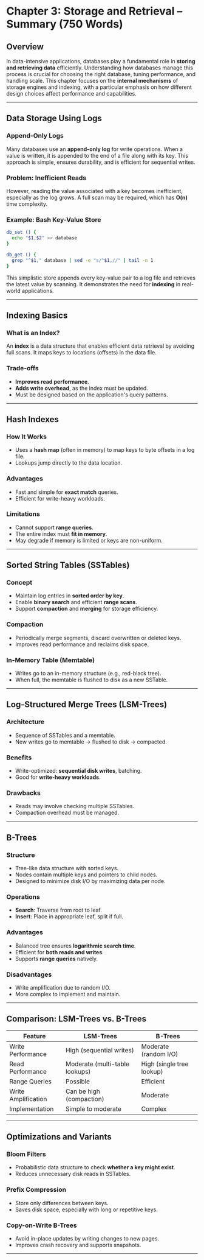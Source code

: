 # Chapter 3: Storage and Retrieval – Summary (750 Words)

## Overview

In data-intensive applications, databases play a fundamental role in **storing and retrieving data** efficiently. Understanding how databases manage this process is crucial for choosing the right database, tuning performance, and handling scale. This chapter focuses on the **internal mechanisms** of storage engines and indexing, with a particular emphasis on how different design choices affect performance and capabilities.

---

## Data Storage Using Logs

### Append-Only Logs
Many databases use an **append-only log** for write operations. When a value is written, it is appended to the end of a file along with its key. This approach is simple, ensures durability, and is efficient for sequential writes.

### Problem: Inefficient Reads
However, reading the value associated with a key becomes inefficient, especially as the log grows. A full scan may be required, which has **O(n)** time complexity.

### Example: Bash Key-Value Store
```bash
db_set () {
  echo "$1,$2" >> database
}

db_get () {
  grep "^$1," database | sed -e "s/^$1,//" | tail -n 1
}
```
This simplistic store appends every key-value pair to a log file and retrieves the latest value by scanning. It demonstrates the need for **indexing** in real-world applications.

---

## Indexing Basics

### What is an Index?
An **index** is a data structure that enables efficient data retrieval by avoiding full scans. It maps keys to locations (offsets) in the data file.

### Trade-offs
- **Improves read performance**.
- **Adds write overhead**, as the index must be updated.
- Must be designed based on the application's query patterns.

---

## Hash Indexes

### How It Works
- Uses a **hash map** (often in memory) to map keys to byte offsets in a log file.
- Lookups jump directly to the data location.

### Advantages
- Fast and simple for **exact match** queries.
- Efficient for write-heavy workloads.

### Limitations
- Cannot support **range queries**.
- The entire index must **fit in memory**.
- May degrade if memory is limited or keys are non-uniform.

---

## Sorted String Tables (SSTables)

### Concept
- Maintain log entries in **sorted order by key**.
- Enable **binary search** and efficient **range scans**.
- Support **compaction** and **merging** for storage efficiency.

### Compaction
- Periodically merge segments, discard overwritten or deleted keys.
- Improves read performance and reclaims disk space.

### In-Memory Table (Memtable)
- Writes go to an in-memory structure (e.g., red-black tree).
- When full, the memtable is flushed to disk as a new SSTable.

---

## Log-Structured Merge Trees (LSM-Trees)

### Architecture
- Sequence of SSTables and a memtable.
- New writes go to memtable → flushed to disk → compacted.

### Benefits
- Write-optimized: **sequential disk writes**, batching.
- Good for **write-heavy workloads**.

### Drawbacks
- Reads may involve checking multiple SSTables.
- Compaction overhead must be managed.

---

## B-Trees

### Structure
- Tree-like data structure with sorted keys.
- Nodes contain multiple keys and pointers to child nodes.
- Designed to minimize disk I/O by maximizing data per node.

### Operations
- **Search**: Traverse from root to leaf.
- **Insert**: Place in appropriate leaf, split if full.

### Advantages
- Balanced tree ensures **logarithmic search time**.
- Efficient for **both reads and writes**.
- Supports **range queries** natively.

### Disadvantages
- Write amplification due to random I/O.
- More complex to implement and maintain.

---

## Comparison: LSM-Trees vs. B-Trees

| Feature               | LSM-Trees              | B-Trees               |
|-----------------------|-------------------------|------------------------|
| Write Performance     | High (sequential writes) | Moderate (random I/O) |
| Read Performance      | Moderate (multi-table lookups) | High (single tree lookup) |
| Range Queries         | Possible                | Efficient              |
| Write Amplification   | Can be high (compaction) | Moderate               |
| Implementation        | Simple to moderate       | Complex                |

---

## Optimizations and Variants

### Bloom Filters
- Probabilistic data structure to check **whether a key might exist**.
- Reduces unnecessary disk reads in SSTables.

### Prefix Compression
- Store only differences between keys.
- Saves disk space, especially with long or repetitive keys.

### Copy-on-Write B-Trees
- Avoid in-place updates by writing changes to new pages.
- Improves crash recovery and supports snapshots.

---


